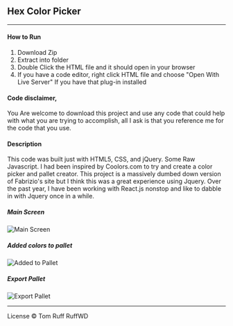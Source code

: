 ## Hex Color Picker
---

#### How to Run
1. Download Zip
2. Extract into folder
3. Double Click the HTML file and it should open in your browser
4. If you have a code editor, right click HTML file and choose "Open With Live Server" If you have that plug-in installed

#### Code disclaimer,
You Are welcome to download this project and use any code that could help with what you are trying to accomplish, all I ask is that you reference me for the code that you use.

#### Description
This code was built just with HTML5, CSS, and jQuery. Some Raw Javascript.
I had been inspired by Coolors.com to try and create a color picker and pallet creator. This project is a massively dumbed down version of Fabrizio's site but I think this was a great experience using Jquery. Over the past year, I have been working with React.js nonstop and like to dabble in with Jquery once in a while.

##### Main Screen
![Main Screen]("assets/color-picker-main.jpg")

##### Added colors to pallet
![Added to Pallet]("assets\color-picker-main-2.jpg")

##### Export Pallet
![Export Pallet]("assets/color-picker-main-export.jpg")

---
License
© Tom Ruff RuffWD 

